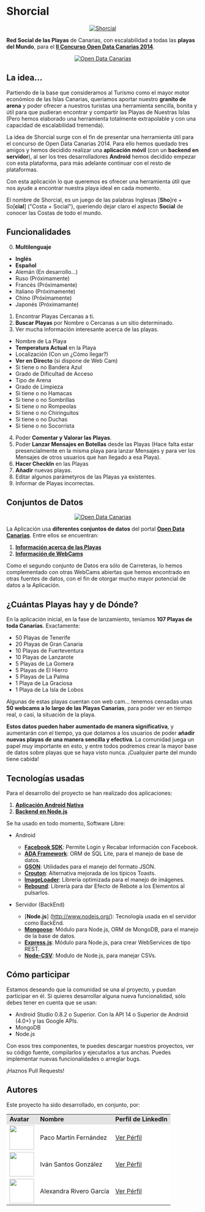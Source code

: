 Shorcial
=========

<a href="http://shorcial.wordpress.com/">
  <p align="center">
    <img alt="Shorcial" src="http://shorcial.files.wordpress.com/2014/07/screenshot_2014-07-26-11-19-551.png?w=310&h=550" />
  </p>
</a>

**Red Social de las Playas** de Canarias, con escalabilidad a todas las **playas del Mundo**, para el [**II Concurso Open Data Canarias 2014**](http://www.opendatacanarias.es/ii-concurso-open-data).

<a href="http://opendatacanarias.es/">
  <p align="center">
    <img alt="Open Data Canarias" src="http://www.opendatacanarias.es/datos/uploads/group/20140619-043808.941708open-data-canarias.png" />
  </p>
</a>

## La idea... ##

Partiendo de la base que consideramos al Turismo como el mayor motor económico de las Islas Canarias, queríamos aportar nuestro **granito de arena** y poder ofrecer a nuestros turistas una herramienta sencilla, bonita y útil para que pudieran encontrar y compartir las Playas de Nuestras Islas (Pero hemos elaborado una herramienta totalmente extrapolable y con una capacidad de escalabilidad tremenda).

La idea de Shorcial surge con el fin de presentar una herramienta útil para el concurso de Open Data Canarias 2014. Para ello hemos quedado tres amigos y hemos decidido realizar una **aplicación móvil** (con un **backend en servidor**), al ser los tres desarrolladores **Android** hemos decidido empezar con esta plataforma, para más adelante continuar con el resto de plataformas.

Con esta aplicación lo que queremos es ofrecer una herramienta útil que nos ayude a encontrar nuestra playa ideal en cada momento.

El nombre de Shorcial, es un juego de las palabras Inglesas [**Sho**]re + So[**cial**] ("Costa + Social"), queriendo dejar claro el aspecto **Social** de conocer las Costas de todo el mundo.


## Funcionalidades ##

0. **Multilenguaje**
  - **Inglés**
  - **Español**
  - Alemán (En desarrollo...)
  - Ruso (Próximamente)
  - Francés (Próximamente)
  - Italiano (Próximamente)
  - Chino (Próximamente)
  - Japonés (Próximamante)
1. Encontrar Playas Cercanas a ti.
2. **Buscar Playas** por Nombre o Cercanas a un sitio determinado.
3. Ver mucha información interesante acerca de las playas.
  - Nombre de La Playa
  - **Temperatura Actual** en la Playa
  - Localización (Con un ¿Cómo llegar?)
  - **Ver en Directo** (si dispone de Web Cam)
  - Si tiene o no Bandera Azul
  - Grado de Dificultad de Acceso
  - Tipo de Arena
  - Grado de Limpieza
  - Si tiene o no Hamacas
  - Si tiene o no Sombrillas
  - Si tiene o no Rompeolas
  - Si tiene o no Chiringuitos
  - Si tiene o no Duchas
  - Si tiene o no Socorrista
4. Poder **Comentar y Valorar las Playas**.
5. Poder **Lanzar Mensajes en Botellas** desde las Playas (Hace falta estar presencialmente en la misma playa para lanzar Mensajes y para ver los Mensajes de otros usuarios que han llegado a esa Playa).
6. **Hacer CheckIn** en las Playas
7. **Añadir** nuevas playas.
8. Editar algunos parámetyros de las Playas ya existentes.
9. Informar de Playas incorrectas.

## Conjuntos de Datos ##

<a href="http://opendatacanarias.es/">
  <p align="center">
    <img alt="Open Data Canarias" src="http://www.opendatacanarias.es/datos/uploads/group/20140619-043808.941708open-data-canarias.png" />
  </p>
</a>

La Aplicación usa **diferentes conjuntos de datos** del portal [**Open Data Canarias**](http://opendatacanarias.es/). Entre ellos se encuentran:

1. [**Información acerca de las Playas**](http://www.opendatacanarias.es/datos/dataset/tdt-playas-de-tenerife)
2. [**Información de WebCams**](http://www.opendatacanarias.es/datos/dataset/cic-camaras-en-carreteras)

Como el segundo conjunto de Datos era sólo de Carreteras, lo hemos complementado con otras WebCams abiertas que hemos encontrado en otras fuentes de datos, con el fin de otorgar mucho mayor potencial de datos a la Aplicación.

## ¿Cuántas Playas hay y de Dónde? ##

En la aplicación inicial, en la fase de lanzamiento, teníamos **107 Playas de toda Canarias**. Exactamente:

- 50 Playas de Tenerife
- 20 Playas de Gran Canaria
- 10 Playas de Fuerteventura
- 10 Playas de Lanzarote
- 5 Playas de La Gomera
- 5 Playas de El Hierro
- 5 Playas de La Palma
- 1 Playa de La Graciosa
- 1 Playa de La Isla de Lobos

Algunas de estas playas cuentan con web cam... tenemos censadas unas **50 webcams a lo largo de las Playas Canarias**, para poder ver en tiempo real, o casi, la situación de la playa.

**Estos datos pueden haber aumentado de manera significativa**, y aumentarán con el tiempo, ya que dotamos a los usuarios de poder **añadir nuevas playas de una manera sencilla y efectiva**. La comunidad juega un papel muy importante en esto, y entre todos podremos crear la mayor base de datos sobre playas que se haya visto nunca. ¡Cualquier parte del mundo tiene cabida!

## Tecnologías usadas ##

Para el desarrollo del proyecto se han realizado dos aplicaciones:

1. [**Aplicación Android Nativa**](https://github.com/pacomf/playasODC_app)
2. [**Backend en Node.js**](https://github.com/alelit4/playasODC_server)

Se ha usado en todo momento, Software Libre:

* Android
  - [**Facebook SDK**](https://github.com/facebook/facebook-android-sdk): Permite Login y Recabar información con Facebook.
  - [**ADA Framework**](https://github.com/mobandme/ADA-Framework): ORM de SQL Lite, para el manejo de base de datos.
  - [**GSON**](https://code.google.com/p/google-gson/): Utilidades para el manejo del formato JSON.
  - [**Crouton**](https://github.com/keyboardsurfer/Crouton): Alternativa mejorada de los típicos Toasts.
  - [**ImageLoader**](https://github.com/nostra13/Android-Universal-Image-Loader): Librería optimizada para el manejo de imágenes.
  - [**Rebound**](https://github.com/facebook/rebound): Librería para dar Efecto de Rebote a los Elementos al pulsarlos.

* Servidor (BackEnd)
  - [**Node.js**] (http://www.nodejs.org/): Tecnología usada en el servidor como BackEnd.
  - [**Mongoose**](https://github.com/LearnBoost/mongoose): Módulo para Node.js, ORM de MongoDB, para el manejo de la base de datos.
  - [**Express.js**](https://github.com/visionmedia/express): Módulo para Node.js, para crear WebServices de tipo REST.
  - [**Node-CSV**](https://github.com/wdavidw/node-csv): Modulo de Node.js, para manejar CSVs.

## Cómo participar ##

Estamos deseando que la comunidad se una al proyecto, y puedan participar en él. Si quieres desarrollar alguna nueva funcionalidad, sólo debes tener en cuenta que se usan:

* Android Studio 0.8.2 o Superior. Con la API 14 o Superior de Android (4.0+) y las Google APIs.
* MongoDB
* Node.js

Con esos tres componentes, te puedes descargar nuestros proyectos, ver su código fuente, compilarlos y ejecutarlos a tus anchas. Puedes implementar nuevas funcionalidades o arreglar bugs.

¡Haznos Pull Requests!

## Autores ##

Este proyecto ha sido desarrollado, en conjunto, por:

<!-- Tabla -->
<table cellspacing="0">
  <tr  style="background-color: #E3E3E3;">
    <td> <b>Avatar</b> </td>
    <td> <b>Nombre</b> </td>
	<td> <b>Perfil de LinkedIn</b> </td>
  </tr>
  <tr style="background-color: #FFFFFF;">
    <td> <img width="64"src="http://shorcial.files.wordpress.com/2014/07/paco.jpg?w=139&h=197"/> </td>
    <td> Paco Martín Fernández </td>
	<td> <a href="es.linkedin.com/in/fmartinfdez/">Ver Pérfil</a> </td>
  </tr>
  <tr style="background-color: #FFFFFF;">
    <td> <img width="64"src="http://shorcial.files.wordpress.com/2014/07/dsc07622.jpg?w=199&h=212"/> </td>
    <td> Iván Santos González </td>
	<td> <a href="es.linkedin.com/pub/iván-santos-gonzález/3b/924/69">Ver Pérfil</a> </td>
  </tr>
  <tr style="background-color: #FFFFFF;">
    <td> <img width="64"src="http://shorcial.files.wordpress.com/2014/07/ale.png?w=187&h=196"/> </td>
    <td> Alexandra Rivero García </td>
	<td> <a href="es.linkedin.com/pub/alexandra-rivero/3b/a05/839">Ver Pérfil</a> </td>
  </tr>
</table>
<!-- Fin tabla -->


